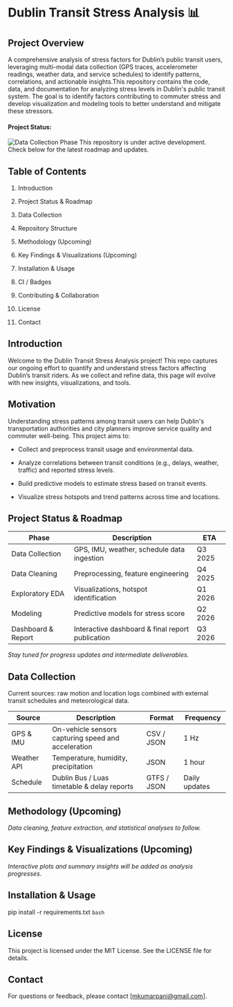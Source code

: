 # Dublin Transit Stress Analysis 📊
## Project Overview
A comprehensive analysis of stress factors for Dublin’s public transit users, leveraging multi-modal data collection (GPS traces, accelerometer readings, weather data, and service schedules) to identify patterns, correlations, and actionable insights.This repository contains the code, data, and documentation for analyzing stress levels in Dublin's public transit system. The goal is to identify factors contributing to commuter stress and develop visualization and modeling tools to better understand and mitigate these stressors.

#### Project Status: 
![Data Collection Phase](https://img.shields.io/badge/status-data%20collection-blue)
This repository is under active development. Check below for the latest roadmap and updates.

## Table of Contents

1. Introduction

2. Project Status & Roadmap

3. Data Collection

4. Repository Structure

5. Methodology (Upcoming)

6. Key Findings & Visualizations (Upcoming)

7. Installation & Usage

8. CI / Badges

9. Contributing & Collaboration

10. License

11. Contact

## Introduction

Welcome to the Dublin Transit Stress Analysis project! This repo captures our ongoing effort to quantify and understand stress factors affecting Dublin’s transit riders. As we collect and refine data, this page will evolve with new insights, visualizations, and tools.

## Motivation
Understanding stress patterns among transit users can help Dublin's transportation authorities and city planners improve service quality and commuter well-being. This project aims to:

- Collect and preprocess transit usage and environmental data.

- Analyze correlations between transit conditions (e.g., delays, weather, traffic) and reported stress levels.

- Build predictive models to estimate stress based on transit events.

- Visualize stress hotspots and trend patterns across time and locations.

## Project Status & Roadmap

| Phase              | Description                                       | ETA       |
|--------------------|---------------------------------------------------|-----------|
| Data Collection    | GPS, IMU, weather, schedule data ingestion        | Q3 2025   |
| Data Cleaning      | Preprocessing, feature engineering                | Q4 2025   |
| Exploratory EDA    | Visualizations, hotspot identification            | Q1 2026   |
| Modeling           | Predictive models for stress score                | Q2 2026   |
| Dashboard & Report | Interactive dashboard & final report publication  | Q3 2026   |

*Stay tuned for progress updates and intermediate deliverables.*

## Data Collection

Current sources: raw motion and location logs combined with external transit schedules and meteorological data.

| Source       | Description                                        | Format      | Frequency      |
|--------------|----------------------------------------------------|-------------|----------------|
| GPS & IMU    | On-vehicle sensors capturing speed and acceleration | CSV / JSON  | 1 Hz           |
| Weather API  | Temperature, humidity, precipitation               | JSON        | 1 hour         |
| Schedule     | Dublin Bus / Luas timetable & delay reports        | GTFS / JSON | Daily updates  |

## Methodology (Upcoming)

*Data cleaning, feature extraction, and statistical analyses to follow.*

## Key Findings & Visualizations (Upcoming)

*Interactive plots and summary insights will be added as analysis progresses.*

## Installation & Usage
pip install -r requirements.txt
```bash```

## License

This project is licensed under the MIT License. See the LICENSE file for details.

## Contact

For questions or feedback, please contact [mkumarpani@gmail.com].

